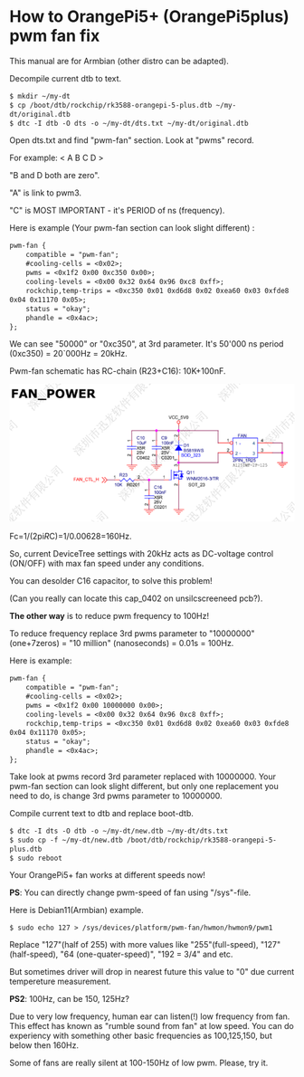 # How to OrangePi5+ (OrangePi5plus) pwm fan fix

This manual are for Armbian (other distro can be adapted).

Decompile current dtb to text.

    $ mkdir ~/my-dt
    $ cp /boot/dtb/rockchip/rk3588-orangepi-5-plus.dtb ~/my-dt/original.dtb
    $ dtc -I dtb -O dts -o ~/my-dt/dts.txt ~/my-dt/original.dtb

Open dts.txt and find "pwm-fan" section. Look at "pwms" record.

For example: < A B C D >

"B and D both are zero".

"A" is link to pwm3.

"C" is MOST IMPORTANT - it's PERIOD of ns (frequency).

Here is example (Your pwm-fan section can look slight different) :

    pwm-fan {
        compatible = "pwm-fan";
        #cooling-cells = <0x02>;
        pwms = <0x1f2 0x00 0xc350 0x00>;
        cooling-levels = <0x00 0x32 0x64 0x96 0xc8 0xff>;
        rockchip,temp-trips = <0xc350 0x01 0xd6d8 0x02 0xea60 0x03 0xfde8 0x04 0x11170 0x05>;
        status = "okay";
        phandle = <0x4ac>;
    };

We can see "50000" or "0xc350", at 3rd parameter. It's 50'000 ns period (0xc350) = 20`000Hz = 20kHz.

Pwm-fan schematic has RC-chain (R23+C16): 10K+100nF.

![alt text](https://github.com/metamot/opi5plus_fan_fix/blob/main/Untitled.png?raw=true)

Fc=1/(2pi*R*C)=1/0.00628=160Hz.

So, current DeviceTree settings with 20kHz acts as DC-voltage control (ON/OFF) with max fan speed under any conditions.

You can desolder C16 capacitor, to solve this problem!

(Can you really can locate this cap_0402 on unsilcscreeneed pcb?).

**The other way** is to reduce pwm frequency to 100Hz!

To reduce frequency replace 3rd pwms parameter to "10000000" (one+7zeros) = "10 million" (nanoseconds) = 0.01s = 100Hz.

Here is example:

    pwm-fan {
        compatible = "pwm-fan";
        #cooling-cells = <0x02>;
        pwms = <0x1f2 0x00 10000000 0x00>;
        cooling-levels = <0x00 0x32 0x64 0x96 0xc8 0xff>;
        rockchip,temp-trips = <0xc350 0x01 0xd6d8 0x02 0xea60 0x03 0xfde8 0x04 0x11170 0x05>;
        status = "okay";
        phandle = <0x4ac>;
    };

Take look at pwms record 3rd parameter replaced with 10000000. Your pwm-fan section can look slight different, but only one replacement you need to do, is change 3rd pwms parameter to 10000000.

Compile current text to dtb and replace boot-dtb.

    $ dtc -I dts -O dtb -o ~/my-dt/new.dtb ~/my-dt/dts.txt
    $ sudo cp -f ~/my-dt/new.dtb /boot/dtb/rockchip/rk3588-orangepi-5-plus.dtb
    $ sudo reboot
    
Your OrangePi5+ fan works at different speeds now!

**PS**: You can directly change pwm-speed of fan using "/sys"-file.

Here is Debian11(Armbian) example.

    $ sudo echo 127 > /sys/devices/platform/pwm-fan/hwmon/hwmon9/pwm1

Replace "127"(half of 255) with more values like "255"(full-speed), "127"(half-speed), "64 (one-quater-speed)", "192 = 3/4" and etc. 

But sometimes driver will drop in nearest future this value to "0" due current tempereture measurement.

**PS2**: 100Hz, can be 150, 125Hz?

Due to very low frequency, human ear can listen(!) low frequency from fan. This effect has known as "rumble sound from fan" at low speed. You can do experiency with something other basic frequencies as 100,125,150, but below then 160Hz.

Some of fans are really silent at 100-150Hz of low pwm. Please, try it.

